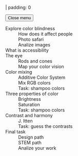 | padding: 0

<!-- <section>

<a href="../" class="quaternary"><f-leftarrow-icon /> Back to projects</a>

</section> -->

<button v-on:click="send('closemenu')">
  Close menu
</button>


<dl class="cb-menu">
  
  <div :class="get('section') == 'cb-explore-cb' ? ['cb-menu__section', 'cb-menu__section--active'] : 'cb-menu__section'">
    <dt v-on:click="goto('cb-blaa')">Explore color blindness</dt>
    <dd v-on:click="goto('cb-itten')">How does it affect people</dd>
    <dd v-on:click="goto('cb-task1')">Photo safari</dd>
    <dd v-on:click="goto('cb-task1')">Analize images</dd>
  </div>
  
  <div :class="get('section') == 'cb-accessibility' ? ['cb-menu__section', 'cb-menu__section--active'] : 'cb-menu__section'">
    <dt v-on:click="goto('cb-accessibility')">What is accessibility</dt>
  </div>
  
  <div :class="get('section') == 'cb-the-eye' ? ['cb-menu__section', 'cb-menu__section--active'] : 'cb-menu__section'">
    <dt v-on:click="() => {send('closemenu', false); goto('cb-the-eye');}">The eye</dt>
    <dd v-on:click="goto('cb-rods-and-cones')">Rods and cones</dd>
    <dd v-on:click="goto('cb-color-vision-mapper')">Map your color vision</dd>
  </div>

  <div :class="get('section') == 'cb-color-mixing' ? ['cb-menu__section', 'cb-menu__section--active'] : 'cb-menu__section'">
    <dt v-on:click="goto('cb-color-mixing')">Color mixing</dt>
    <dd v-on:click="goto('cb-brightness')">Additive Color System</dd>
    <dd v-on:click="goto('cb-saturation')">Mix RGB colors</dd>
    <dd v-on:click="goto('cb-shampoo')">Task: shampoo colors</dd>
  </div>

  <div :class="get('section') == 'cb-3-properties' ? ['cb-menu__section', 'cb-menu__section--active'] : 'cb-menu__section'">
    <dt v-on:click="goto('cb-3-properties')">Three properties of color</dt>
    <dd v-on:click="goto('cb-brightness')">Brightness</dd>
    <dd v-on:click="goto('cb-saturation')">Saturation</dd>
    <dd v-on:click="goto('cb-shampoo')">Task: shampoo colors</dd>
  </div>
  
  <div :class="get('section') == 'cb-contrast-and-harmony' ? ['cb-menu__section', 'cb-menu__section--active'] : 'cb-menu__section'" >
    <dt v-on:click="goto('cb-contrast-and-harmony')">Contrast and harmony</dt>
    <dd v-on:click="goto('cb-itten')">J. Itten</dd>
    <dd v-on:click="goto('cb-task1')">Task: guess the contrasts</dd>
  </div>
  
  <div :class="get('section') == 'cb-workshop' ? ['cb-menu__section', 'cb-menu__section--active'] : 'cb-menu__section'" >
    <dt v-on:click="goto('cb-contrast-and-harmony')">Final task</dt>
    <dd v-on:click="goto('cb-itten')">Design path</dd>
    <dd v-on:click="goto('cb-task1')">STEM path</dd>
    <dd v-on:click="goto('cb-task1')">Analize your work</dd>
  </div>
  
</dl>


<!-- 
<f-section-card title="Explore color blindness" section="cb-explore-cb">
</f-section-card>


<f-section-card title="Accessibility" section="cb-accessibility">
</f-section-card>


<f-section-card title="The eye" section="cb-the-eye">
</f-section-card>

<f-section-card title="Color mixing" section="cb-color-mixing">
</f-section-card>

<f-section-card title="Contrast and harmony" section="cb-contrast-and-harmony" >
  <a href="" v-on:click.prevent="goto('cb-itten')">J. Itten</a>
</f-section-card>

<f-section-card title="Workshop" section="cb-workshop">
- Final assignment
</f-section-card> -->


<!-- <f-section-card
  title="Test"
  section="test"
  :completed="get('completed')"
>{{ get('completed') ? 'Test done' : 'Do a test!' }}</f-section-card> -->